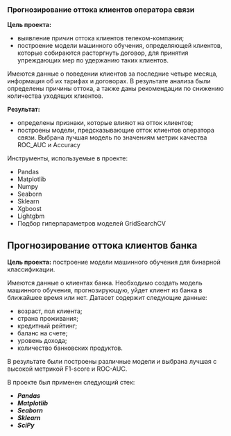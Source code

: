 ### Прогнозирование оттока клиентов оператора связи

**Цель проекта:** 
- выявление причин оттока клиентов телеком-компании; 
- построение модели машинного обучения, определяющей клиентов, которые собираются расторгнуть договор, для принятия упреждающих мер по удержанию таких клиентов.

Имеются данные о поведении клиентов за последние четыре месяца, информация об их тарифах и договорах. В результате анализа были определены причины оттока, а также даны рекомендации по снижению количества уходящих клиентов.

**Результат:** 
- определены признаки, которые влияют на отток клиентов;
- построены модели, предсказывающие отток клиентов оператора связи. Выбрана лучшая модель по значениям метрик качества ROC_AUC и Accuracy

Инструменты, используемые в проекте:
- Pandas
- Matplotlib
- Numpy
- Seaborn
- Sklearn
- Xgboost
- Lightgbm
- Подбор гиперпараметров моделей GridSearchCV


## Прогнозирование оттока клиентов банка

**Цель проекта:** построение модели машинного обучения для бинарной классификации.

Имеются данные о клиентах банка. Необходимо создать модель машинного обучения, прогнозирующую, уйдет клиент из банка в ближайшее время или нет.
Датасет содержит следующие данные:

* возраст, пол клиента;
* страна проживания;
* кредитный рейтинг;
* баланс на счете;
* уровень дохода;
* количество банковских продуктов.

В результате были построены различные модели и выбрана лучшая с высокой метрикой F1-score и ROC-AUC.

В проекте был применен следующий стек:
* **_Pandas_**
* **_Matplotlib_**
* **_Seaborn_**
* **_Sklearn_**
* **_SciPy_**

